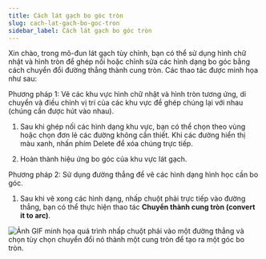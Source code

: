 ```yaml
---
title: Cách lát gạch bo góc tròn
slug: cach-lat-gach-bo-goc-tron
sidebar_label: Cách lát gạch bo góc tròn
---
```


Xin chào, trong mô-đun lát gạch tùy chỉnh, bạn có thể sử dụng hình chữ nhật và hình tròn để ghép nối hoặc chỉnh sửa các hình dạng bo góc bằng cách chuyển đổi đường thẳng thành cung tròn. Các thao tác được minh họa như sau:

Phương pháp 1: Vẽ các khu vực hình chữ nhật và hình tròn tương ứng, di chuyển và điều chỉnh vị trí của các khu vực để ghép chúng lại với nhau (chúng cần được hút vào nhau).

1. Sau khi ghép nối các hình dạng khu vực, bạn có thể chọn theo vùng hoặc chọn đơn lẻ các đường không cần thiết. Khi các đường hiển thị màu xanh, nhấn phím Delete để xóa chúng trực tiếp.

2. Hoàn thành hiệu ứng bo góc của khu vực lát gạch.

Phương pháp 2: Sử dụng đường thẳng để vẽ các hình dạng hình học cần bo góc.

1. Sau khi vẽ xong các hình dạng, nhấp chuột phải trực tiếp vào đường thẳng, bạn có thể thực hiện thao tác **Chuyển thành cung tròn (convert it to arc)**.

![Ảnh GIF minh họa quá trình nhấp chuột phải vào một đường thẳng và chọn tùy chọn chuyển đổi nó thành một cung tròn để tạo ra một góc bo tròn.](https://storage.googleapis.com/jegavn_kb/images/aeaa14c3-3ece-48fc-9cdc-7ded7c6a354b.gif)